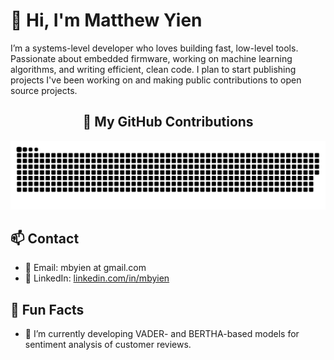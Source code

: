# 👋 Hi, I'm Matthew Yien

I’m a systems-level developer who loves building fast, low-level tools. Passionate about embedded firmware, working on machine learning algorithms, and writing efficient, clean code. I plan to start publishing projects I've been working on and making public contributions to open source projects.

<!--## 📈 GitHub Stats

![Mbyien's GitHub stats](https://github-readme-stats.vercel.app/api?username=mbyien&show_icons=true&theme=github_dark)-->
<!--![Top Languages](https://github-readme-stats.vercel.app/api/top-langs/?username=mbyien&layout=compact&theme=github_dark)-->


<h2 align="center">🧠 My GitHub Contributions</h2>

<p align="center">
  <img src="https://raw.githubusercontent.com/mbyien/mbyien/main/dist/github-contribution-grid-snake-dark.svg" alt="snake animation" />
</p>


## 📫 Contact

- 📧 Email: mbyien at gmail.com
- 💼 LinkedIn: [linkedin.com/in/mbyien](https://linkedin.com/in/mbyien)

## 🌱 Fun Facts
- 🔭 I’m currently developing VADER- and BERTHA-based models for sentiment analysis of customer reviews.


<!--
**mbyien/mbyien** is a ✨ _special_ ✨ repository because its `README.md` (this file) appears on your GitHub profile.

Here are some ideas to get you started:

- 🔭 I’m currently working on ...
- 🌱 I’m currently learning ...
- 👯 I’m looking to collaborate on ...
- 🤔 I’m looking for help with ...
- 💬 Ask me about ...
- 📫 How to reach me: ...
- 😄 Pronouns: ...
- ⚡ Fun fact: ...
-->
